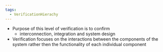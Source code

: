 ```yaml
---
tags:
  - VerificationHierachy
---
```

- Purpose of this level of verification is to confirm 
	- interconnection, integration and system design
- Verification focuses on the interactions between the components of the system rather then the functionality of each individual component